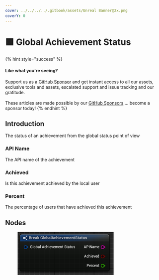 ```yaml
---
cover: ../../../../.gitbook/assets/Unreal Banner@2x.png
coverY: 0
---
```


# 🟩 Global Achievement Status

{% hint style="success" %}
#### Like what you're seeing?

Support us as a [GitHub Sponsor](../../../../become-a-sponsor/) and get instant access to all our assets, exclusive tools and assets, escalated support and issue tracking and our gratitude.\
\
These articles are made possible by our [GitHub Sponsors](../../../../become-a-sponsor/) ... become a sponsor today!
{% endhint %}

## Introduction

The status of an achievement from the global status point of view

### API Name

The API name of the achievement

### Achieved

Is this achievement achieved by the local user

### Percent

The percentage of users that have achieved this achievement

## Nodes

<figure><img src="../../../../.gitbook/assets/image (850).png" alt=""><figcaption></figcaption></figure>
